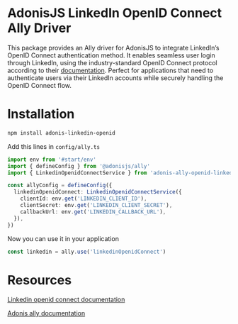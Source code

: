 # AdonisJS LinkedIn OpenID Connect Ally Driver
This package provides an Ally driver for AdonisJS to integrate LinkedIn’s OpenID Connect authentication method. It enables seamless user login through LinkedIn, using the industry-standard OpenID Connect protocol according to their [documentation](https://learn.microsoft.com/en-us/linkedin/shared/authentication/authentication). Perfect for applications that need to authenticate users via their LinkedIn accounts while securely handling the OpenID Connect flow.

# Installation

```bash
npm install adonis-linkedin-openid
```

Add this lines in `config/ally.ts`
```typescript
import env from '#start/env'
import { defineConfig } from '@adonisjs/ally'
import { LinkedinOpenidConnectService } from 'adonis-ally-openid-linkedin'

const allyConfig = defineConfig({
  linkedinOpenidConnect: LinkedinOpenidConnectService({
    clientId: env.get('LINKEDIN_CLIENT_ID'),
    clientSecret: env.get('LINKEDIN_CLIENT_SECRET'),
    callbackUrl: env.get('LINKEDIN_CALLBACK_URL'),
  }),
})
```

Now you can use it in your application 
```typescript
const linkedin = ally.use('linkedinOpenidConnect')
```

# Resources

[Linkedin openid connect documentation](https://learn.microsoft.com/en-us/linkedin/shared/authentication/authentication)

[Adonis ally documentation](https://docs.adonisjs.com/guides/authentication/social-authentication)


